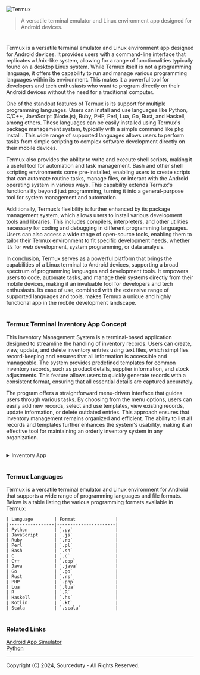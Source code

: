![Termux](https://github.com/user-attachments/assets/e48edace-c6ab-45af-8f8b-752173d0ba4b)

>  A versatile terminal emulator and Linux environment app designed for Android devices.

#

Termux is a versatile terminal emulator and Linux environment app designed for Android devices. It provides users with a command-line interface that replicates a Unix-like system, allowing for a range of functionalities typically found on a desktop Linux system. While Termux itself is not a programming language, it offers the capability to run and manage various programming languages within its environment. This makes it a powerful tool for developers and tech enthusiasts who want to program directly on their Android devices without the need for a traditional computer.

One of the standout features of Termux is its support for multiple programming languages. Users can install and use languages like Python, C/C++, JavaScript (Node.js), Ruby, PHP, Perl, Lua, Go, Rust, and Haskell, among others. These languages can be easily installed using Termux's package management system, typically with a simple command like pkg install <language>. This wide range of supported languages allows users to perform tasks from simple scripting to complex software development directly on their mobile devices.

Termux also provides the ability to write and execute shell scripts, making it a useful tool for automation and task management. Bash and other shell scripting environments come pre-installed, enabling users to create scripts that can automate routine tasks, manage files, or interact with the Android operating system in various ways. This capability extends Termux's functionality beyond just programming, turning it into a general-purpose tool for system management and automation.

Additionally, Termux’s flexibility is further enhanced by its package management system, which allows users to install various development tools and libraries. This includes compilers, interpreters, and other utilities necessary for coding and debugging in different programming languages. Users can also access a wide range of open-source tools, enabling them to tailor their Termux environment to fit specific development needs, whether it’s for web development, system programming, or data analysis.

In conclusion, Termux serves as a powerful platform that brings the capabilities of a Linux terminal to Android devices, supporting a broad spectrum of programming languages and development tools. It empowers users to code, automate tasks, and manage their systems directly from their mobile devices, making it an invaluable tool for developers and tech enthusiasts. Its ease of use, combined with the extensive range of supported languages and tools, makes Termux a unique and highly functional app in the mobile development landscape.

#
### Termux Terminal Inventory App Concept

This Inventory Management System is a terminal-based application designed to streamline the handling of inventory records. Users can create, view, update, and delete inventory entries using text files, which simplifies record-keeping and ensures that all information is accessible and manageable. The system provides predefined templates for common inventory records, such as product details, supplier information, and stock adjustments. This feature allows users to quickly generate records with a consistent format, ensuring that all essential details are captured accurately.

The program offers a straightforward menu-driven interface that guides users through various tasks. By choosing from the menu options, users can easily add new records, select and use templates, view existing records, update information, or delete outdated entries. This approach ensures that inventory management remains organized and efficient. The ability to list all records and templates further enhances the system's usability, making it an effective tool for maintaining an orderly inventory system in any organization.

<br>
<details><summary>Inventory App</summary>
<br>

```
import os

TEMPLATES = {
    "Product Record": "Product Record\n===============\nProduct Name: \nCategory: \nQuantity: \nPrice per Unit: \n",
    "Supplier Record": "Supplier Record\n===============\nSupplier Name: \nContact Information: \nProducts Supplied: \n",
    "Stock Adjustment": "Stock Adjustment\n================\nProduct Name: \nAdjustment Date: \nQuantity Adjusted: \nReason: \n",
}

def main_menu():
    print("Inventory Management System")
    print("==========================")
    print("1. Add a new inventory record")
    print("2. Add a record from template")
    print("3. View a record")
    print("4. Update a record")
    print("5. Delete a record")
    print("6. List all records")
    print("7. List templates")
    print("8. Exit")
    choice = input("Enter your choice (1-8): ")
    return choice

def add_record():
    title = input("Enter the record title: ")
    content = input("Enter the record content: ")
    filename = title + ".txt"
    with open(filename, "w") as file:
        file.write(content)
    print(f"Record '{title}' added successfully.")

def add_record_from_template():
    list_templates(show=True)
    template_choice = input("Enter the template name or number to use: ")
    template_content = None
    
    if template_choice.isdigit():
        template_choice = int(template_choice)
        if 1 <= template_choice <= len(TEMPLATES):
            template_content = list(TEMPLATES.values())[template_choice - 1]
        else:
            print("Invalid template number.")
            return
    elif template_choice in TEMPLATES:
        template_content = TEMPLATES[template_choice]
    else:
        print("Invalid template name.")
        return

    title = input("Enter the record title: ")
    filename = title + ".txt"
    with open(filename, "w") as file:
        file.write(template_content)
    print(f"Record '{title}' added successfully from template.")

def view_record():
    records = list_records(show=False)
    if records:
        try:
            record_number = int(input("Enter the record number to view: "))
            if 1 <= record_number <= len(records):
                filename = records[record_number - 1]
                with open(filename, "r") as file:
                    content = file.read()
                print(f"\nRecord content for '{filename.replace('.txt', '')}':\n")
                print(content)
            else:
                print("Invalid record number.")
        except ValueError:
            print("Please enter a valid number.")
    else:
        print("No records available to view.")

def update_record():
    records = list_records(show=False)
    if records:
        try:
            record_number = int(input("Enter the record number to update: "))
            if 1 <= record_number <= len(records):
                filename = records[record_number - 1]
                content = input("Enter the new content: ")
                with open(filename, "w") as file:
                    file.write(content)
                print(f"Record '{filename.replace('.txt', '')}' updated successfully.")
            else:
                print("Invalid record number.")
        except ValueError:
            print("Please enter a valid number.")
    else:
        print("No records available to update.")

def delete_record():
    records = list_records(show=False)
    if records:
        try:
            record_number = int(input("Enter the record number to delete: "))
            if 1 <= record_number <= len(records):
                filename = records[record_number - 1]
                os.remove(filename)
                print(f"Record '{filename.replace('.txt', '')}' deleted successfully.")
            else:
                print("Invalid record number.")
        except ValueError:
            print("Please enter a valid number.")
    else:
        print("No records available to delete.")

def list_records(show=True):
    files = [f for f in os.listdir() if f.endswith('.txt') and not f.startswith('template_')]
    if show:
        if files:
            print("\nList of all records:")
            for i, file in enumerate(files, start=1):
                print(f"{i}. {file.replace('.txt', '')}")
        else:
            print("No records available.")
    return files

def list_templates(show=False):
    templates = list(TEMPLATES.keys())
    if show:
        if templates:
            print("\nList of templates:")
            for i, template in enumerate(templates, start=1):
                print(f"{i}. {template}")
        else:
            print("No templates available.")
    return templates

def run_inventory_system():
    while True:
        choice = main_menu()
        if choice == '1':
            add_record()
        elif choice == '2':
            add_record_from_template()
        elif choice == '3':
            view_record()
        elif choice == '4':
            update_record()
        elif choice == '5':
            delete_record()
        elif choice == '6':
            list_records()
        elif choice == '7':
            list_templates(show=True)
        elif choice == '8':
            print("Exiting Inventory Management System. Goodbye!")
            break
        else:
            print("Invalid choice. Please enter a number between 1 and 8.")

if __name__ == "__main__":
    run_inventory_system()
```

<br>
</details>

#
### Termux Languages

Termux is a versatile terminal emulator and Linux environment for Android that supports a wide range of programming languages and file formats. Below is a table listing the various programming formats available in Termux:

```
| Language        | Format               |
|-----------------|----------------------|
| Python          | `.py`                |
| JavaScript      | `.js`                |
| Ruby            | `.rb`                |
| Perl            | `.pl`                |
| Bash            | `.sh`                |
| C               | `.c`                 |
| C++             | `.cpp`               |
| Java            | `.java`              |
| Go              | `.go`                |
| Rust            | `.rs`                |
| PHP             | `.php`               |
| Lua             | `.lua`               |
| R               | `.R`                 |
| Haskell         | `.hs`                |
| Kotlin          | `.kt`                |
| Scala           | `.scala`             |
```

#
### Related Links

[Android App Simulator](https://github.com/sourceduty/Android_App_Simulator)
<br>
[Python](https://github.com/sourceduty/Python)

***
Copyright (C) 2024, Sourceduty - All Rights Reserved.
